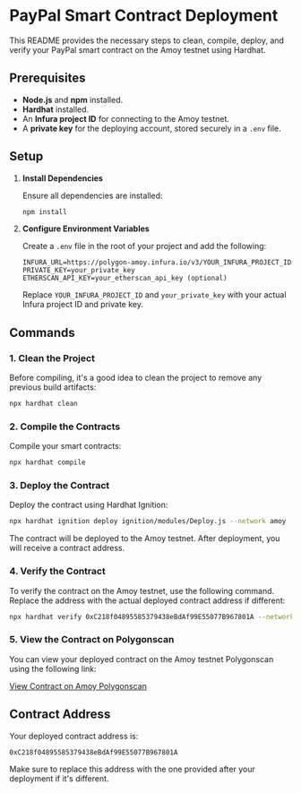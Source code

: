 # PayPal Smart Contract Deployment

This README provides the necessary steps to clean, compile, deploy, and verify your PayPal smart contract on the Amoy testnet using Hardhat.

## Prerequisites

- **Node.js** and **npm** installed.
- **Hardhat** installed.
- An **Infura project ID** for connecting to the Amoy testnet.
- A **private key** for the deploying account, stored securely in a `.env` file.

## Setup

1. **Install Dependencies**

   Ensure all dependencies are installed:

   ```bash
   npm install
   ```

2. **Configure Environment Variables**

   Create a `.env` file in the root of your project and add the following:

   ```plaintext
   INFURA_URL=https://polygon-amoy.infura.io/v3/YOUR_INFURA_PROJECT_ID
   PRIVATE_KEY=your_private_key
   ETHERSCAN_API_KEY=your_etherscan_api_key (optional)
   ```

   Replace `YOUR_INFURA_PROJECT_ID` and `your_private_key` with your actual Infura project ID and private key.

## Commands

### 1. Clean the Project

Before compiling, it's a good idea to clean the project to remove any previous build artifacts:

```bash
npx hardhat clean
```

### 2. Compile the Contracts

Compile your smart contracts:

```bash
npx hardhat compile
```

### 3. Deploy the Contract

Deploy the contract using Hardhat Ignition:

```bash
npx hardhat ignition deploy ignition/modules/Deploy.js --network amoy
```

The contract will be deployed to the Amoy testnet. After deployment, you will receive a contract address.

### 4. Verify the Contract

To verify the contract on the Amoy testnet, use the following command. Replace the address with the actual deployed contract address if different:

```bash
npx hardhat verify 0xC218f04895585379438eBdAf99E55077B967801A --network amoy
```

### 5. View the Contract on Polygonscan

You can view your deployed contract on the Amoy testnet Polygonscan using the following link:

[View Contract on Amoy Polygonscan](https://amoy.polygonscan.com/address/0xC218f04895585379438eBdAf99E55077B967801A#code)

## Contract Address

Your deployed contract address is:

```plaintext
0xC218f04895585379438eBdAf99E55077B967801A
```

Make sure to replace this address with the one provided after your deployment if it's different.
